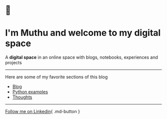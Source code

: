 <!-- ---
hide:
  - navigation
--- -->

# :wave:


#  I'm Muthu and welcome to my **digital space**

A **digital space** in an online space with blogs, notebooks, experiences and projects

---

<!-- [Download resume](http://bit.ly/muthuResumePDF){: .md-button } -->

<!-- ---
## :mailbox_closed: contact me

!!! note ""
    ```
    Name    : Muthupandian Thangarajan
    Email   : contact@muthupandian.in / base.muthupandian@gmail.com
    Mobile  : +91-98436-65267
    ```

--- -->

Here are some of my favorite sections of this blog

- [Blog](blog/)
- [Python examples](pyBook/)
- [Thoughts](thoughts/)

---

[Follow me on Linkedin](https://www.linkedin.com/in/muthupandiant/){ .md-button }


<!-- ## :hammer: techonologies worked

### programming_languages
- [x] Python
- [x] JAVA
- [x] PHP
- [x] NodeJS

### workflow_engines
- [x] CDAP
- [x] Dagster
- [x] Airflow



### frameworks
- [x] ATG
- [x] Ionic
- [x] Codeigniter
- [x] Angular


### ui_ux_tools
- [x] Adobe XD
- [x] CorelDraw
- [x] Photoshop
- [x] Illustrator

### documentaton_tools
- [x] Sphinx
- [x] Mkdocs

---

## other_interests
- [x] Print media Graphic Designing
- [x] Training Freshers -->

